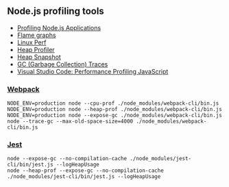 ## Node.js profiling tools

* [Profiling Node.js Applications](https://nodejs.org/en/learn/getting-started/profiling)
* [Flame graphs](https://nodejs.org/en/learn/diagnostics/flame-graphs)
* [Linux Perf](https://nodejs.org/en/learn/diagnostics/poor-performance/using-linux-perf)
* [Heap Profiler](https://nodejs.org/en/learn/diagnostics/memory/using-heap-profiler/)
* [Heap Snapshot](https://nodejs.org/en/learn/diagnostics/memory/using-heap-snapshot/)
* [GC (Garbage Collection) Traces](https://nodejs.org/en/learn/diagnostics/memory/using-gc-traces)
* [Visual Studio Code: Performance Profiling JavaScript](https://code.visualstudio.com/docs/nodejs/profiling)



### [Webpack](https://webpack.js.org/)

```shell
NODE_ENV=production node --cpu-prof ./node_modules/webpack-cli/bin.js
NODE_ENV=production node --heap-prof ./node_modules/webpack-cli/bin.js
NODE_ENV=production node --expose-gc ./node_modules/webpack-cli/bin.js
node --trace-gc --max-old-space-size=4000 ./node_modules/webpack-cli/bin.js
```

### [Jest](https://jestjs.io/)

```shell
node --expose-gc --no-compilation-cache ./node_modules/jest-cli/bin/jest.js --logHeapUsage
node --heap-prof --expose-gc --no-compilation-cache ./node_modules/jest-cli/bin/jest.js --logHeapUsage
```
